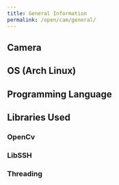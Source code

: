 ```yaml
---
title: General Information
permalink: /open/cam/general/
---
```


## Camera

## OS (Arch Linux)

## Programming Language

## Libraries Used

### OpenCv

### LibSSH

### Threading